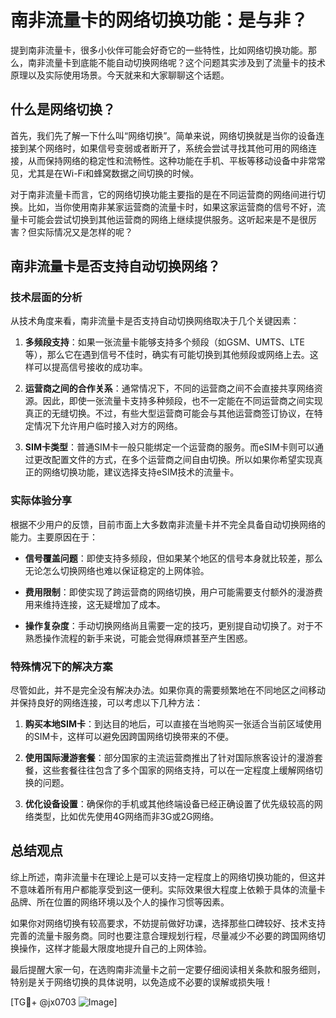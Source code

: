 # 南非流量卡的网络切换功能：是与非？

提到南非流量卡，很多小伙伴可能会好奇它的一些特性，比如网络切换功能。那么，南非流量卡到底能不能自动切换网络呢？这个问题其实涉及到了流量卡的技术原理以及实际使用场景。今天就来和大家聊聊这个话题。

## 什么是网络切换？

首先，我们先了解一下什么叫“网络切换”。简单来说，网络切换就是当你的设备连接到某个网络时，如果信号变弱或者断开了，系统会尝试寻找其他可用的网络连接，从而保持网络的稳定性和流畅性。这种功能在手机、平板等移动设备中非常常见，尤其是在Wi-Fi和蜂窝数据之间切换的时候。

对于南非流量卡而言，它的网络切换功能主要指的是在不同运营商的网络间进行切换。比如，当你使用南非某家运营商的流量卡时，如果这家运营商的信号不好，流量卡可能会尝试切换到其他运营商的网络上继续提供服务。这听起来是不是很厉害？但实际情况又是怎样的呢？

## 南非流量卡是否支持自动切换网络？

### 技术层面的分析

从技术角度来看，南非流量卡是否支持自动切换网络取决于几个关键因素：

1. **多频段支持**：如果一张流量卡能够支持多个频段（如GSM、UMTS、LTE等），那么它在遇到信号不佳时，确实有可能切换到其他频段或网络上去。这样可以提高信号接收的成功率。

2. **运营商之间的合作关系**：通常情况下，不同的运营商之间不会直接共享网络资源。因此，即使一张流量卡支持多种频段，也不一定能在不同运营商之间实现真正的无缝切换。不过，有些大型运营商可能会与其他运营商签订协议，在特定情况下允许用户临时接入对方的网络。

3. **SIM卡类型**：普通SIM卡一般只能绑定一个运营商的服务。而eSIM卡则可以通过更改配置文件的方式，在多个运营商之间自由切换。所以如果你希望实现真正的网络切换功能，建议选择支持eSIM技术的流量卡。

### 实际体验分享

根据不少用户的反馈，目前市面上大多数南非流量卡并不完全具备自动切换网络的能力。主要原因在于：

- **信号覆盖问题**：即使支持多频段，但如果某个地区的信号本身就比较差，那么无论怎么切换网络也难以保证稳定的上网体验。
  
- **费用限制**：即使实现了跨运营商的网络切换，用户可能需要支付额外的漫游费用来维持连接，这无疑增加了成本。

- **操作复杂度**：手动切换网络尚且需要一定的技巧，更别提自动切换了。对于不熟悉操作流程的新手来说，可能会觉得麻烦甚至产生困惑。

### 特殊情况下的解决方案

尽管如此，并不是完全没有解决办法。如果你真的需要频繁地在不同地区之间移动并保持良好的网络连接，可以考虑以下几种方法：

1. **购买本地SIM卡**：到达目的地后，可以直接在当地购买一张适合当前区域使用的SIM卡，这样可以避免因跨国网络切换带来的不便。

2. **使用国际漫游套餐**：部分国家的主流运营商推出了针对国际旅客设计的漫游套餐，这些套餐往往包含了多个国家的网络支持，可以在一定程度上缓解网络切换的问题。

3. **优化设备设置**：确保你的手机或其他终端设备已经正确设置了优先级较高的网络类型，比如优先使用4G网络而非3G或2G网络。

## 总结观点

综上所述，南非流量卡在理论上是可以支持一定程度上的网络切换功能的，但这并不意味着所有用户都能享受到这一便利。实际效果很大程度上依赖于具体的流量卡品牌、所在位置的网络环境以及个人的操作习惯等因素。

如果你对网络切换有较高要求，不妨提前做好功课，选择那些口碑较好、技术支持完善的流量卡服务商。同时也要注意合理规划行程，尽量减少不必要的跨国网络切换操作，这样才能最大限度地提升自己的上网体验。

最后提醒大家一句，在选购南非流量卡之前一定要仔细阅读相关条款和服务细则，特别是关于网络切换的具体说明，以免造成不必要的误解或损失哦！

[TG💪+ @jx0703 ![Image](https://github.com/user-attachments/assets/dbca1d08-cadb-493c-b0ec-ad6f7a83f270)]